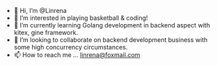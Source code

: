- 👋 Hi, I’m @Linrena
- 👀 I’m interested in playing basketball & coding!
- 🌱 I’m currently learning Golang development in backend aspect with kitex, gine framework.
- 💞️ I’m looking to collaborate on backend development business with some high concurrency circumstances.
- 📫 How to reach me ... linrena@foxmail.com

<!---
Linrena/Linrena is a ✨ special ✨ repository because its `README.md` (this file) appears on your GitHub profile.
You can click the Preview link to take a look at your changes.
--->
